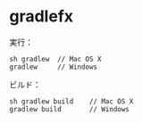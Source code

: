 gradlefx
========

実行：

	sh gradlew	// Mac OS X
	gradlew		// Windows


ビルド：

	sh gradlew build    // Mac OS X
	gradlew build       // Windows
